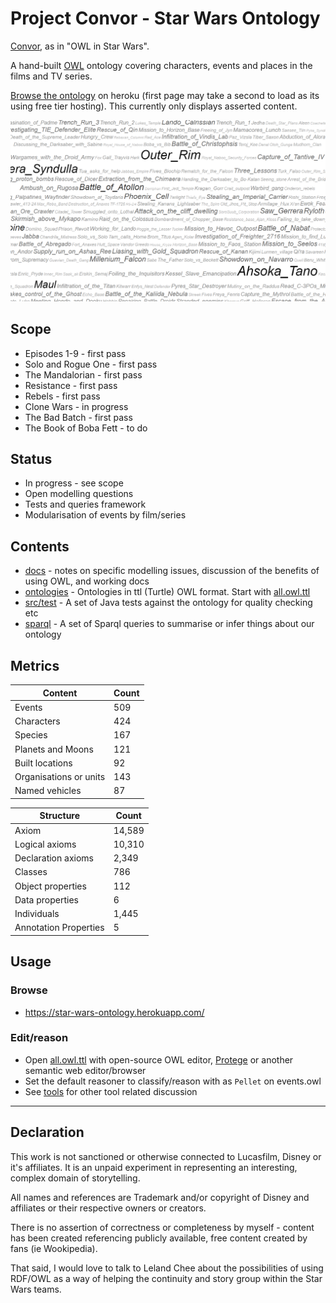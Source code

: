 # Project Convor - Star Wars Ontology

[Convor](http://star-wars-ontology.herokuapp.com/classes/1070940699/), as in "OWL in Star Wars".

A hand-built [OWL](https://www.w3.org/OWL/) ontology covering characters, events and places in the films and TV series.

[Browse the ontology](https://star-wars-ontology.herokuapp.com/) on heroku
(first page may take a second to load as its using free tier hosting).
This currently only displays asserted content.

[![Star Wars Ontology (cloud view)](docs/cloud.png)](docs/instances-usage-cloud.pdf)


## Scope

* Episodes 1-9 - first pass
* Solo and Rogue One - first pass
* The Mandalorian - first pass
* Resistance - first pass
* Rebels - first pass
* Clone Wars - in progress
* The Bad Batch - first pass
* The Book of Boba Fett - to do

## Status

* In progress - see scope
* Open modelling questions
* Tests and queries framework
* Modularisation of events by film/series

## Contents

* [docs](docs/index.md) - notes on specific modelling issues, discussion of the benefits of using OWL, and working docs
* [ontologies](ontologies/) - Ontologies in ttl (Turtle) OWL format. Start with [all.owl.ttl](ontologies/all.owl.ttl)
* [src/test](src/test/) - A set of Java tests against the ontology for quality checking etc
* [sparql](sparql/) - A set of Sparql queries to summarise or infer things about our ontology

## Metrics

| Content                | Count |
|------------------------|-------|
| Events                 | 509   |
| Characters             | 424   |
| Species                | 167   |
| Planets and Moons      | 121   |
| Built locations        | 92    |
| Organisations or units | 143   |
| Named vehicles         | 87    |

| Structure             | Count  |
|-----------------------|--------|
| Axiom                 | 14,589 |
| Logical axioms        | 10,310 |
| Declaration axioms    | 2,349  |
| Classes               | 786    |
| Object properties     | 112    |
| Data properties       | 6      |
| Individuals           | 1,445  |
| Annotation Properties | 5      |

## Usage

### Browse
* https://star-wars-ontology.herokuapp.com/

### Edit/reason
* Open [all.owl.ttl](ontologies/all.owl.ttl) with open-source OWL editor, [Protege](https://protege.stanford.edu/) or
  another semantic web editor/browser
* Set the default reasoner to classify/reason with as `Pellet` on events.owl
* See [tools](docs/tools.md) for other tool related discussion

---

## Declaration

This work is not sanctioned or otherwise connected to Lucasfilm, Disney or it's affiliates. It is an unpaid experiment
in representing an interesting, complex domain of storytelling.

All names and references are Trademark and/or copyright of Disney and affiliates or their respective owners or creators.

There is no assertion of correctness or completeness by myself - content has been created referencing publicly
available, free content created by fans (ie Wookipedia).

That said, I would love to talk to Leland Chee about the possibilities of using RDF/OWL as a way of helping the
continuity and story group within the Star Wars teams.
